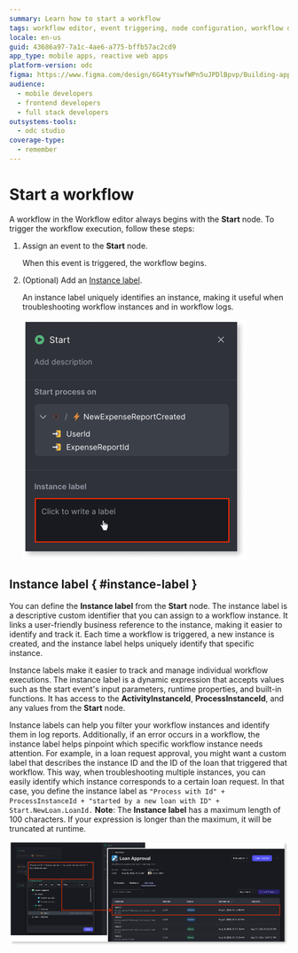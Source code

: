 ```yaml
---
summary: Learn how to start a workflow
tags: workflow editor, event triggering, node configuration, workflow design, workflow management
locale: en-us
guid: 43686a97-7a1c-4ae6-a775-bffb57ac2cd9
app_type: mobile apps, reactive web apps
platform-version: odc
figma: https://www.figma.com/design/6G4tyYswfWPn5uJPDlBpvp/Building-apps?m=auto&node-id=6048-7&t=ykwyzPl8nKCnnRYC-1
audience:
  - mobile developers
  - frontend developers
  - full stack developers
outsystems-tools:
  - odc studio
coverage-type:
  - remember
---
```


# Start a workflow

A workflow in the Workflow editor always begins with the **Start** node. To trigger the workflow execution, follow these steps:

1. Assign an event to the **Start** node.

    When this event is triggered, the workflow begins.

1. (Optional) Add an [Instance label](#instance-label).

    An instance label uniquely identifies an instance, making it useful when troubleshooting workflow instances and in workflow logs.

    ![Screenshot of instance label expression](images/instance-label-we.png "Instance label")

## Instance label { #instance-label }

You can define the **Instance label** from the **Start** node. The instance label is a descriptive custom identifier that you can assign to a workflow instance. It links a user-friendly business reference to the instance, making it easier to identify and track it. Each time a workflow is triggered, a new instance is created, and the instance label helps uniquely identify that specific instance.

Instance labels make it easier to track and manage individual workflow executions. The instance label is a dynamic expression that accepts values such as the start event's input parameters, runtime properties, and built-in functions. It has access to the **ActivityInstanceId**, **ProcessInstanceId**, and any values from the **Start** node.

Instance labels can help you filter your workflow instances and identify them in log reports. Additionally, if an error occurs in a workflow, the instance label helps pinpoint which specific workflow instance needs attention. For example, in a loan request approval, you might want a custom label that describes the instance ID and the ID of the loan that triggered that workflow. This way, when troubleshooting multiple instances, you can easily identify which instance corresponds to a certain loan request. In that case, you define the instance label as ``"Process with Id" + ProcessInstanceId + "started by a new loan with ID" + Start.NewLoan.LoanId.`` **Note**: The **Instance label** has a maximum length of 100 characters. If your expression is longer than the maximum, it will be truncated at runtime.

![Screenshot of instance label expression](images/instance-label-output-we.png "Instance label")
